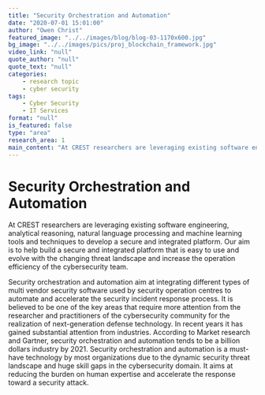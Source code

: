 ```yaml
---
title: "Security Orchestration and Automation"
date: "2020-07-01 15:01:00"
author: "Owen Christ"
featured_image: "../../images/blog/blog-03-1170x600.jpg"
bg_image: "../../images/pics/proj_blockchain_framework.jpg"
video_link: "null"
quote_author: "null"
quote_text: "null"
categories: 
    - research topic
    - cyber security
tags: 
    - Cyber Security
    - IT Services
format: "null"
is_featured: false
type: "area"
research_area: 1
main_content: "At CREST researchers are leveraging existing software engineering, analytical reasoning, natural language processing and machine learning tools and techniques to develop a secure and integrated platform. Our aim is to help build a secure and integrated platform that is easy to use and evolve with the changing threat landscape and increase the operation efficiency of the cybersecurity team."
---
```



# Security Orchestration and Automation

At CREST researchers are leveraging existing software engineering, analytical reasoning, natural language processing and machine learning tools and techniques to develop a secure and integrated platform. Our aim is to help build a secure and integrated platform that is easy to use and evolve with the changing threat landscape and increase the operation efficiency of the cybersecurity team.
      
Security orchestration and automation aim at integrating different types of multi vendor security software used by security operation centres to automate and accelerate the security incident response process. It is believed to be one of the key areas that require more attention from the researcher and practitioners of the cybersecurity community for the realization of next-generation defense technology. In recent years it has gained substantial attention from industries. According to Market research and Gartner, security orchestration and automation tends to be a billion dollars industry by 2021. Security orchestration and automation is a must-have technology by most organizations due to the dynamic security threat landscape and huge skill gaps in the cybersecurity domain. It aims at reducing the burden on human expertise and accelerate the response toward a security attack.
